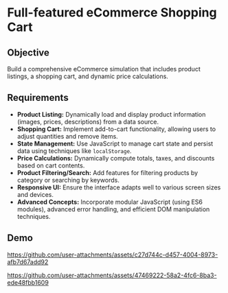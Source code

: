 # Full-featured eCommerce Shopping Cart

## Objective
Build a comprehensive eCommerce simulation that includes product listings, a shopping cart, and dynamic price calculations.

## Requirements
- **Product Listing:** Dynamically load and display product information (images, prices, descriptions) from a data source.
- **Shopping Cart:** Implement add-to-cart functionality, allowing users to adjust quantities and remove items.
- **State Management:** Use JavaScript to manage cart state and persist data using techniques like `localStorage`.
- **Price Calculations:** Dynamically compute totals, taxes, and discounts based on cart contents.
- **Product Filtering/Search:** Add features for filtering products by category or searching by keywords.
- **Responsive UI:** Ensure the interface adapts well to various screen sizes and devices.
- **Advanced Concepts:** Incorporate modular JavaScript (using ES6 modules), advanced error handling, and efficient DOM manipulation techniques.

## Demo

https://github.com/user-attachments/assets/c27d744c-d457-4004-8973-afb7d67add92

https://github.com/user-attachments/assets/47469222-58a2-4fc6-8ba3-ede48fbb1609
